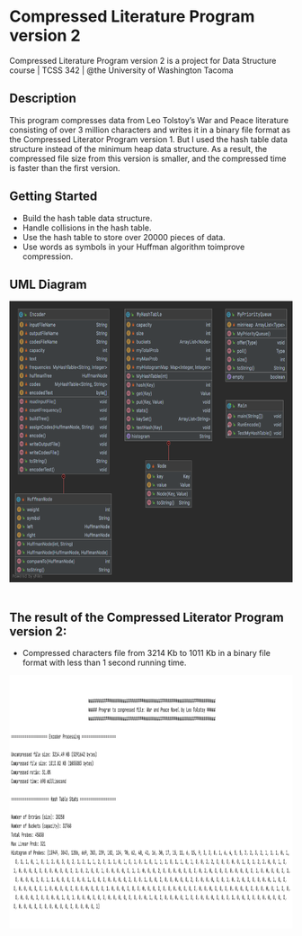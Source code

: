 # Compressed Literature Program version 2
Compressed Literature Program version 2 is a project for Data Structure course | TCSS 342 | @the University of Washington Tacoma

## Description
This program compresses data from Leo Tolstoy’s War and Peace literature consisting of over 3 million characters 
and writes it in a binary file format as the Compressed Literator Program version 1. 
But I used the hash table data structure instead of the minimum heap data structure. 
As a result, the compressed file size from this version is smaller, and the compressed time is faster than the first version.

## Getting Started
- Build the hash table data structure.
- Handle collisions in the hash table.
- Use the hash table to store over 20000 pieces of data.
- Use words as symbols in your Huffman algorithm toimprove compression.

## UML Diagram
<p align="center">
<img src="https://github.com/A-Kannika/v1/blob/main/images/UML/UML_compressed2.png?raw=true" width="600" height="500"/>&nbsp;&nbsp;
</p>

## The result of the Compressed Literator Program version 2: 
- Compressed characters file from 3214 Kb to 1011 Kb in a binary file format with less than 1 second running time.

<p align="center">
<img src="https://github.com/A-Kannika/v1/blob/main/images/cover/compressed2_cover.png?raw=true" width="900" height="450"/>&nbsp;&nbsp;
</p>

